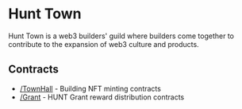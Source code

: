 # Hunt Town

Hunt Town is a web3 builders' guild where builders come together to contribute to the expansion of web3 culture and products.

## Contracts

- [/TownHall](./TownHall) - Building NFT minting contracts
- [/Grant](./Grant) - HUNT Grant reward distribution contracts
